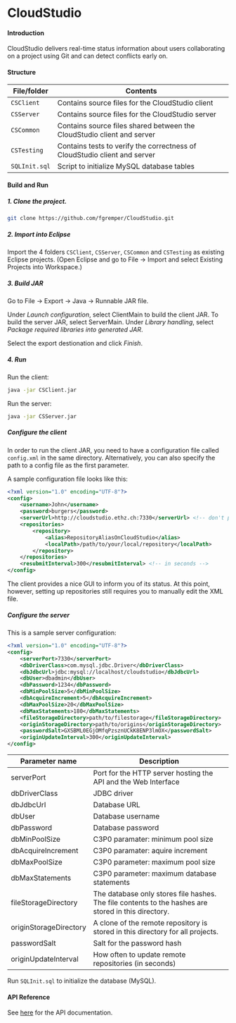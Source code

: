 # CloudStudio

#### Introduction

CloudStudio delivers real-time status information about users collaborating on a project using Git and can detect conflicts early on.

#### Structure

File/folder      | Contents
---------------- | --------------------------------
`CSClient`       | Contains source files for the CloudStudio client
`CSServer`       | Contains source files for the CloudStudio server
`CSCommon`       | Contains source files shared between the CloudStudio client and server
`CSTesting`      | Contains tests to verify the correctness of CloudStudio client and server
`SQLInit.sql`    | Script to initialize MySQL database tables

#### Build and Run

##### 1. Clone the project.

```bash
git clone https://github.com/fgremper/CloudStudio.git
```

##### 2. Import into Eclipse

Import the 4 folders `CSClient`, `CSServer`, `CSCommon` and `CSTesting` as existing Eclipse projects. (Open Eclipse and go to File → Import and select Existing Projects into Workspace.)

##### 3. Build JAR

Go to File → Export → Java → Runnable JAR file.

Under _Launch configuration_, select ClientMain to build the client JAR. To build the server JAR, select ServerMain. Under _Library handling_, select _Package required libraries into generated JAR_.

Select the export destionation and click _Finish_.

##### 4. Run

Run the client:

```bash
java -jar CSClient.jar
```

Run the server:
```bash
java -jar CSServer.jar
```

##### Configure the client

In order to run the client JAR, you need to have a configuration file called `config.xml` in the same directory. Alternatively, you can also specify the path to a config file as the first parameter.

A sample configuration file looks like this:

```xml
<?xml version="1.0" encoding="UTF-8"?>
<config>
    <username>John</username>
    <password>burgers</password>
    <serverUrl>http://cloudstudio.ethz.ch:7330</serverUrl> <!-- don't put a dash at the end -->
    <repositories>
        <repository>
            <alias>RepositoryAliasOnCloudStudio</alias>
            <localPath>/path/to/your/local/repository</localPath>
        </repository>
    </repositories>
    <resubmitInterval>300</resubmitInterval> <!-- in seconds -->
</config>
```

The client provides a nice GUI to inform you of its status. At this point, however, setting up repositories still requires you to manually edit the XML file.

##### Configure the server

This is a sample server configuration:

```xml
<?xml version="1.0" encoding="UTF-8"?>
<config>
	<serverPort>7330</serverPort>
    <dbDriverClass>com.mysql.jdbc.Driver</dbDriverClass>
    <dbJdbcUrl>jdbc:mysql://localhost/cloudstudio</dbJdbcUrl>
    <dbUser>dbadmin</dbUser>
    <dbPassword>1234</dbPassword>
    <dbMinPoolSize>5</dbMinPoolSize>
    <dbAcquireIncrement>5</dbAcquireIncrement>
    <dbMaxPoolSize>20</dbMaxPoolSize>
    <dbMaxStatements>180</dbMaxStatements>
    <fileStorageDirectory>path/to/filestorage</fileStorageDirectory>
    <originStorageDirectory>path/to/origins</originStorageDirectory>
    <passwordSalt>GXSBML0EGjOMfqPzsznUCkK8ENP3lmOX</passwordSalt>
    <originUpdateInterval>300</originUpdateInterval>
</config>
```

Parameter name            | Description
------------------------- | --------------------------------
serverPort                | Port for the HTTP server hosting the API and the Web Interface
dbDriverClass             | JDBC driver
dbJdbcUrl                 | Database URL
dbUser                    | Database username
dbPassword                | Database password
dbMinPoolSize             | C3P0 paramater: minimum pool size
dbAcquireIncrement        | C3P0 paramater: aquire increment
dbMaxPoolSize             | C3P0 parameter: maximum pool size
dbMaxStatements           | C3P0 parameter: maximum database statements
fileStorageDirectory      | The database only stores file hashes. The file contents to the hashes are stored in this directory.
originStorageDirectory    | A clone of the remote repository is stored in this directory for all projects.
passwordSalt              | Salt for the password hash
originUpdateInterval      | How often to update remote repositories (in seconds)

Run `SQLInit.sql` to initialize the database (MySQL).

#### API Reference

See [here](https://github.com/fgremper/CloudStudio/blob/master/ApiReference.md) for the API documentation.
